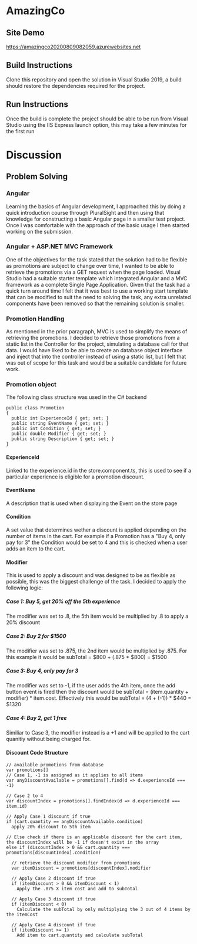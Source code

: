 # AmazingCo

## Site Demo
https://amazingco20200809082059.azurewebsites.net

## Build Instructions
Clone this repository and open the solution in Visual Studio 2019, a build should restore the dependencies required for the project. 

## Run Instructions
Once the build is complete the project should be able to be run from Visual Studio using the IIS Express launch option, this may take a few minutes for the first run

# Discussion

## Problem Solving

### Angular
Learning the basics of Angular development, I approached this by doing a quick introduction course through PluralSight and then using that knowledge for constructing a basic Angular page in a smaller test project. Once I was comfortable with the approach of the basic usage I then started working on the submission.

### Angular + ASP.NET MVC Framework
One of the objectives for the task stated that the solution had to be flexible as promotions are subject to change over time, I wanted to be able to retrieve the promotions via a GET request when the page loaded. Visual Studio had a suitable starter template which integrated Angular and a MVC framework as a complete Single Page Application. Given that the task had a quick turn around time I felt that it was best to use a working start template that can be modified to suit the need to solving the task, any extra unrelated components have been removed so that the remaining solution is smaller. 

### Promotion Handling
As mentioned in the prior paragraph, MVC is used to simplify the means of retrieving the promotions. I decided to retrieve those promotions from a static list in the Controller for the project, simulating a database call for that data. I would have liked to be able to create an database object interface and inject that into the controller instead of using a static list, but I felt that was out of scope for this task and would be a suitable candidate for future work. 

### Promotion object 
The following class structure was used in the C# backend
```
public class Promotion
{
  public int ExperienceId { get; set; } 
  public string EventName { get; set; }
  public int Condition { get; set; }
  public double Modifier { get; set; }
  public string Description { get; set; }
}
```
#### ExperienceId 
Linked to the experience.id in the store.component.ts, this is used to see if a particular experience is eligible for a promotion discount.
#### EventName
A description that is used when displaying the Event on the store page
#### Condition
A set value that determines wether a discount is applied depending on the number of items in the cart. For example if a Promotion has a "Buy 4, only pay for 3" the Condition would be set to 4 and this is checked when a user adds an item to the cart.
#### Modifier
This is used to apply a discount and was designed to be as flexible as possible, this was the biggest challenge of the task. I decided to apply the following logic:
##### Case 1: Buy 5, get 20% off the 5th experience
The modifier was set to .8, the 5th item would be multiplied by .8 to apply a 20% discount
##### Case 2: Buy 2 for $1500
The modifier was set to .875, the 2nd item would be multiplied by .875. For this example it would be subTotal = $800 + (.875 * $800) = $1500
##### Case 3: Buy 4, only pay for 3
The modifier was set to -1, if the user adds the 4th item, once the add button event is fired then the discount would be subTotal = (item.quantity + modifier) * item.cost. Effectively this would be subTotal = (4 + (-1)) * $440 = $1320
##### Case 4: Buy 2, get 1 free
Similiar to Case 3, the modifier instead is a +1 and will be applied to the cart quanitiy without being charged for.

#### Discount Code Structure
```
// available promotions from database
var promotions[]
// Case 1, -1 is assigned as it applies to all items
var anyDiscountAvailable = promotions[].find(d => d.experienceId === -1)

// Case 2 to 4
var discountIndex = promotions[].findIndex(d => d.experienceId === item.id)

// Apply Case 1 discount if true
if (cart.quantity == anyDiscountAvailable.condition)
  apply 20% discount to 5th item
  
// Else check if there is an applicable discount for the cart item, the discountIndex will be -1 if doesn't exist in the array
else if (discountIndex > 0 && cart.quantity === promotions[discountIndex].condition) 

  // retrieve the discount modifier from promotions
  var itemDiscount = promotions[discountIndex].modifier
  
  // Apply Case 2 discount if true
  if (itemDiscount > 0 && itemDiscount < 1) 
    Apply the .875 X item cost and add to subTotal
    
  // Apply Case 3 discount if true
  if (itemDiscount < 0)
    Calculate the subTotal by only multiplying the 3 out of 4 items by the itemCost
    
  // Apply Case 4 discount if true
  if (itemDiscount >= 1)
    Add item to cart.quantity and calculate subTotal 
```
